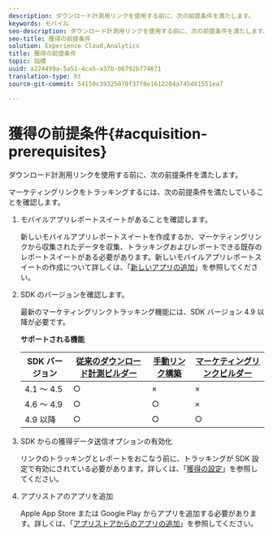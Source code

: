 ```yaml
---
description: ダウンロード計測用リンクを使用する前に、次の前提条件を満たします。
keywords: モバイル
seo-description: ダウンロード計測用リンクを使用する前に、次の前提条件を満たします。
seo-title: 獲得の前提条件
solution: Experience Cloud,Analytics
title: 獲得の前提条件
topic: 指標
uuid: a224499a-5a51-4ca5-a37b-06792b774671
translation-type: ht
source-git-commit: 54150c39325070f37f8e1612204a745d81551ea7

---
```



# 獲得の前提条件{#acquisition-prerequisites}

ダウンロード計測用リンクを使用する前に、次の前提条件を満たします。

マーケティングリンクをトラッキングするには、次の前提条件を満たしていることを確認します。

1. モバイルアプリレポートスイートがあることを確認します。

   新しいモバイルアプリレポートスイートを作成するか、マーケティングリンクから収集されたデータを収集、トラッキングおよびレポートできる既存のレポートスイートがある必要があります。新しいモバイルアプリレポートスイートの作成について詳しくは、「[新しいアプリの追加](/help/using/manage-apps/t-new-app.md)」を参照してください。

1. SDK のバージョンを確認します。

   最新のマーケティングリンクトラッキング機能には、SDK バージョン 4.9 以降が必要です。

   **サポートされる機能**

   | SDK バージョン | [従来のダウンロード計測ビルダー](/help/using/acquisition-main/c-marketing-links-builder/t-create-edit-adobe-links/c-use-legacy-acquisition-links/c-use-legacy-acquisition-links.md) | [手動リンク構築](/help/using/acquisition-main/c-marketing-links-builder/acquisition-link-manual.md) | [マーケティングリンクビルダー](/help/using/acquisition-main/c-marketing-links-builder/c-marketing-links-builder.md) |
   |--- |--- |--- |--- |
   | 4.1 ～ 4.5 | ○ | × | × |
   | 4.6 ～ 4.9 | ○ | ○ | × |
   | 4.9 以降 | ○ | ○ | ○ |

1. SDK からの獲得データ送信オプションの有効化

   リンクのトラッキングとレポートをおこなう前に、トラッキングが SDK 設定で有効にされている必要があります。詳しくは、「[獲得の設定](/help/using/acquisition-main/t-enable-acquisition.md)」を参照してください。

1. アプリストアのアプリを追加

   Apple App Store または Google Play からアプリを追加する必要があります。詳しくは、「[アプリストアからのアプリの追加](/help/using/manage-apps/c-app-store/t-app-store-app.md)」を参照してください。
